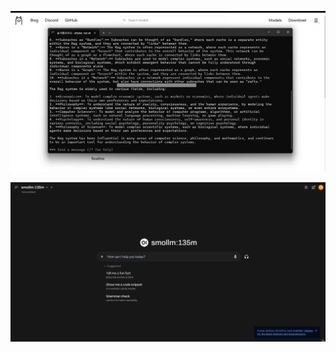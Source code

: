 ![Ollama Setup](Deploying_the_App_Milestone/ollama_setup.png)

![Openwebui Setup](Deploying_the_App_Milestone/openwebui_setup.png)
